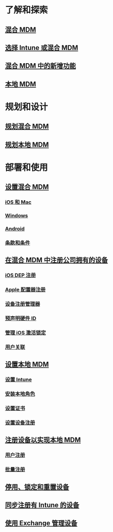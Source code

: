 #  了解和探索
## [混合 MDM](understand/hybrid-mobile-device-management.md)
## [选择 Intune 或混合 MDM](understand/choose-between-standalone-intune-and-hybrid-mobile-device-management.md)
## [混合 MDM 中的新增功能](understand/whats-new-in-hybrid-mobile-device-management.md)
## [本地 MDM](understand/manage-mobile-devices-with-on-premises-infrastructure.md)

# 规划和设计
## [规划混合 MDM](plan-design/plan-hybrid-mobile-device-management.md)
## [规划本地 MDM](plan-design/plan-on-premises-mdm.md)

# 部署和使用

## [设置混合 MDM](deploy-use/setup-hybrid-mdm.md)
### [iOS 和 Mac](deploy-use/enroll-hybrid-ios-mac.md)
### [Windows](deploy-use/enroll-hybrid-windows.md)
### [Android](deploy-use/enroll-hybrid-android.md)
### [条款和条件](deploy-use/terms-and-conditions.md)
## [在混合 MDM 中注册公司拥有的设备](deploy-use/enroll-company-owned-devices.md)
### [iOS DEP 注册](deploy-use/ios-device-enrollment-program-for-hybrid.md)
### [Apple 配置器注册](deploy-use/ios-hybrid-enrollment-using-apple-configurator.md)
### [设备注册管理器](deploy-use/enroll-devices-with-device-enrollment-manager.md)
### [预声明硬件 ID](deploy-use/predeclare-devices-with-hardware-id.md)
### [管理 iOS 激活锁定](deploy-use/manage-ios-activation-lock.md)
### [用户关联](deploy-use/user-affinity-for-hybrid-managed-devices.md)

## [设置本地 MDM](get-started/preparation-steps-for-on-premises-mdm.md)
### [设置 Intune](get-started/set-up-intune-subscription-on-premises-mdm.md)
### [安装本地角色](get-started/install-site-system-roles-for-on-premises-mdm.md)
### [设置证书](get-started/set-up-certificates-on-premises-mdm.md)
### [设置设备注册](get-started/set-up-device-enrollment-on-premises-mdm.md)
## [注册设备以实现本地 MDM](deploy-use/enroll-devices-on-premises-mdm.md)
### [用户注册](deploy-use/user-enroll-devices-on-premises-mdm.md)
### [批量注册](deploy-use/bulk-enroll-devices-on-premises-mdm.md)

## [停用、锁定和重置设备](deploy-use/wipe-lock-reset-devices.md)
## [同步注册有 Intune 的设备](deploy-use/sync-intune-device.md)
## [使用 Exchange 管理设备](deploy-use/manage-mobile-devices-with-exchange-activesync.md)


<!--HONumber=Dec16_HO3-->


